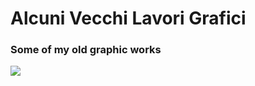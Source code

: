 # Alcuni Vecchi Lavori Grafici
### Some of my old graphic works
![](images/2018/06/mobileInfoarch.png)
